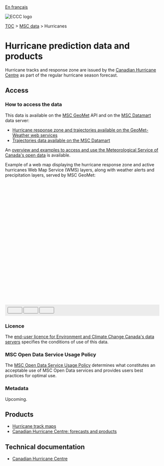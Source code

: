[En français](readme_hurricanes_fr.md)

![ECCC logo](../../img_eccc-logo.png)

[TOC](../../readme_en.md) > [MSC data](../readme_en.md) > Hurricanes

# Hurricane prediction data and products

Hurricane tracks and response zone are issued by the [Canadian Hurricane Centre](https://www.canada.ca/en/environment-climate-change/services/hurricane-forecasts-facts/products.html) as part of the regular hurricane season forecast.

## Access

### How to access the data

This data is available on the [MSC GeoMet](../../msc-geomet/readme_en.md) API and on the [MSC Datamart](../../msc-datamart/readme_en.md) data server:

* [Hurricane response zone and trajectories available on the GeoMet-Weather web services](readme_hurricanes_geomet_en.md)
* [Trajectories data available on the MSC Datamart](readme_hurricanes-datamart_en.md)

An [overview and examples to access and use the Meteorological Service of Canada's open data](../../usage/readme_en.md) is available.

Example of a web map displaying the hurricane response zone and active hurricanes Web Map Service (WMS) layers, along with weather alerts and precipitation layers, served by MSC GeoMet:

<div id="map" style="height: 400px;"></div>
<div id="controller" role="group" aria-label="Animation controls" style="background: #ececec; padding: 0.5rem;">
  <button id="play" class="btn btn-primary btn-sm" type="button"><i class="fa fa-play" style="padding: 0rem 1rem"></i></button>
  <button id="pause" class="btn btn-primary btn-sm" type="button"><i class="fa fa-pause" style="padding: 0rem 1rem"></i></button>
  <button id="exportmap" class="btn btn-primary btn-sm" type="button"><i class="fa fa-download" style="padding: 0rem 1rem"></i></button>
  <span id="info" style="padding-left: 0.5rem;"></span>
</div>

### Licence

The [end-user licence for Environment and Climate Change Canada's data servers](../../licence/readme_en.md) specifies the conditions of use of this data.

### MSC Open Data Service Usage Policy

The [MSC Open Data Service Usage Policy](../../usage-policy/readme_en.md) determines what constitutes an acceptable use of MSC Open Data services and provides users best practices for optimal use.

### Metadata

Upcoming.

## Products

* [Hurricane track maps](https://weather.gc.ca/hurricane/track_e.html)
* [Canadian Hurricane Centre: forecasts and products](https://www.canada.ca/en/environment-climate-change/services/hurricane-forecasts-facts/products.html)

## Technical documentation

* [Canadian Hurricane Centre](https://www.ec.gc.ca/ouragans-hurricanes/)


<link rel="stylesheet" href="https://cdnjs.cloudflare.com/ajax/libs/openlayers/4.6.5/ol.css" integrity="sha256-rQq4Fxpq3LlPQ8yP11i6Z2lAo82b6ACDgd35CKyNEBw=" crossorigin="anonymous" />
<script src="https://cdn.polyfill.io/v2/polyfill.min.js?features=requestAnimationFrame,Element.prototype.classList,URL"></script>
<script src="https://cdnjs.cloudflare.com/ajax/libs/openlayers/4.6.5/ol.js" integrity="sha256-77IKwU93jwIX7zmgEBfYGHcmeO0Fx2MoWB/ooh9QkBA=" crossorigin="anonymous"></script>
<script src="https://cdnjs.cloudflare.com/ajax/libs/FileSaver.js/1.3.3/FileSaver.min.js"></script>
<script>
    function isIE() {
      return window.navigator.userAgent.match(/(MSIE|Trident)/);
    }
    var head = document.getElementsByTagName('head')[0];
    var js = document.createElement("script");
    js.type = "text/javascript";
    if (isIE())
    {
        js.src = "../../../js/hurricane_ie.js";
        document.getElementById("controller").setAttribute("hidden", true);
    }
    else
    {
        js.src = "../../../js/hurricane.js";
    }
    head.appendChild(js);
</script>

